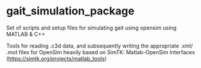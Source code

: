 # gait_simulation_package
Set of scripts and setup files for simulating gait using opensim using MATLAB &amp; C++

Tools for reading .c3d data, and subsequently writing the appropriate .xml/ .mot files for OpenSim heavily based on SimTK: Matlab-OpenSim Interfaces (https://simtk.org/projects/matlab_tools)
